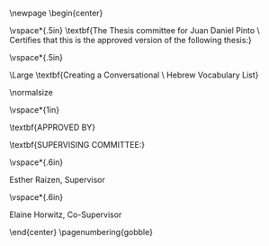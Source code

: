 \newpage
\begin{center}

\vspace*{.5in}
\textbf{The Thesis committee for Juan Daniel Pinto \\ Certifies that this is the approved version of the following thesis:}

\vspace*{.5in}

\Large
\textbf{Creating a Conversational \\ Hebrew Vocabulary List}

\normalsize

\vspace*{1in}

\textbf{APPROVED BY}

\textbf{SUPERVISING COMMITTEE:}

\vspace*{.6in}

Esther Raizen, Supervisor

\vspace*{.6in}

Elaine Horwitz, Co-Supervisor

\end{center}
\pagenumbering{gobble}
